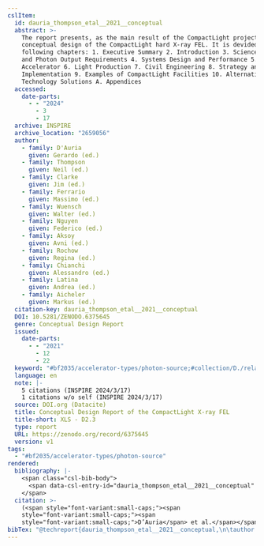 ```yaml
---
cslItem:
  id: dauria_thompson_etal__2021__conceptual
  abstract: >-
    The report presents, as the main result of the CompactLight project, the
    conceptual design of the CompactLight hard X-ray FEL. It is devided in the
    following chapters: 1. Executive Summary 2. Introduction 3. Science Goals
    and Photon Output Requirements 4. Systems Design and Performance 5.
    Accelerator 6. Light Production 7. Civil Engineering 8. Strategy and
    Implementation 9. Examples of CompactLight Facilities 10. Alternative
    Technology Solutions A. Appendices
  accessed:
    date-parts:
      - - "2024"
        - 3
        - 17
  archive: INSPIRE
  archive_location: "2659056"
  author:
    - family: D'Auria
      given: Gerardo (ed.)
    - family: Thompson
      given: Neil (ed.)
    - family: Clarke
      given: Jim (ed.)
    - family: Ferrario
      given: Massimo (ed.)
    - family: Wuensch
      given: Walter (ed.)
    - family: Nguyen
      given: Federico (ed.)
    - family: Aksoy
      given: Avni (ed.)
    - family: Rochow
      given: Regina (ed.)
    - family: Chianchi
      given: Alessandro (ed.)
    - family: Latina
      given: Andrea (ed.)
    - family: Aicheler
      given: Markus (ed.)
  citation-key: dauria_thompson_etal__2021__conceptual
  DOI: 10.5281/ZENODO.6375645
  genre: Conceptual Design Report
  issued:
    date-parts:
      - - "2021"
        - 12
        - 22
  keyword: "#bf2035/accelerator-types/photon-source;#collection/D./related-strategies"
  language: en
  note: |-
    5 citations (INSPIRE 2024/3/17)
    1 citations w/o self (INSPIRE 2024/3/17)
  source: DOI.org (Datacite)
  title: Conceptual Design Report of the CompactLight X-ray FEL
  title-short: XLS - D2.3
  type: report
  URL: https://zenodo.org/record/6375645
  version: v1
tags:
  - "#bf2035/accelerator-types/photon-source"
rendered:
  bibliography: |-
    <span class="csl-bib-body">
      <span data-csl-entry-id="dauria_thompson_etal__2021__conceptual" class="csl-entry"><span class='author-bib'>D’Auria, Thompson, N. (ed. ), Clarke, J. (ed. ), et al.</span>. <span class='date-bib'>(2021)</span>. <span class='title'><i><b><span style="font-style:normal;">Conceptual Design Report of the CompactLight X-ray FEL</span></b></i></span> (2659056; Version v1) [Conceptual Design Report]. INSPIRE. <span class='URL'><a href='https://doi.org/10.5281/ZENODO.6375645'>LINK</a></span></span>
    </span>
  citation: >-
    (<span style="font-variant:small-caps;"><span
    style="font-variant:small-caps;"><span
    style="font-variant:small-caps;">D’Auria</span> et al.</span></span>, 2021)
bibTex: "@techreport{dauria_thompson_etal__2021__conceptual,\n\tauthor = {D'Auria, Gerardo (ed.) and Thompson, Neil (ed.) and Clarke, Jim (ed.) and Ferrario, Massimo (ed.) and Wuensch, Walter (ed.) and Nguyen, Federico (ed.) and Aksoy, Avni (ed.) and Rochow, Regina (ed.) and Chianchi, Alessandro (ed.) and Latina, Andrea (ed.) and Aicheler, Markus (ed.)},\n\tyear = {2021},\n\tmonth = {dec 22},\n\tnote = {5 citations (INSPIRE 2024/3/17)\n1 citations w/o self (INSPIRE 2024/3/17)},\n\ttitle = {Conceptual {Design} {Report} of the {CompactLight} {X}-ray {FEL}},\n\ttype = {Conceptual {Design} {Report}},\n\thowpublished = {https://zenodo.org/record/6375645},\n}\n\n"
---
```

